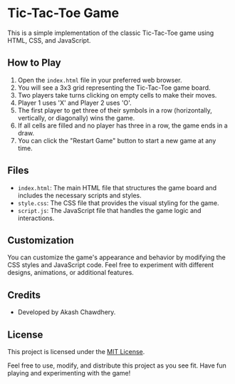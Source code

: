 # Tic-Tac-Toe Game

This is a simple implementation of the classic Tic-Tac-Toe game using HTML, CSS, and JavaScript.

## How to Play

1. Open the `index.html` file in your preferred web browser.
2. You will see a 3x3 grid representing the Tic-Tac-Toe game board.
3. Two players take turns clicking on empty cells to make their moves.
4. Player 1 uses 'X' and Player 2 uses 'O'.
5. The first player to get three of their symbols in a row (horizontally, vertically, or diagonally) wins the game.
6. If all cells are filled and no player has three in a row, the game ends in a draw.
7. You can click the "Restart Game" button to start a new game at any time.

## Files

- `index.html`: The main HTML file that structures the game board and includes the necessary scripts and styles.
- `style.css`: The CSS file that provides the visual styling for the game.
- `script.js`: The JavaScript file that handles the game logic and interactions.

## Customization

You can customize the game's appearance and behavior by modifying the CSS styles and JavaScript code. Feel free to experiment with different designs, animations, or additional features.

## Credits

- Developed by Akash Chawdhery.

## License

This project is licensed under the [MIT License](LICENSE).

Feel free to use, modify, and distribute this project as you see fit. Have fun playing and experimenting with the game!

